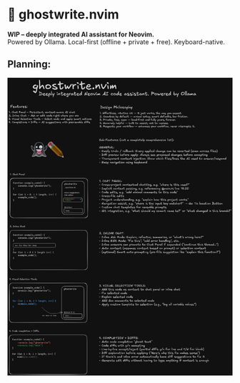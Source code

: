 # 👻 ghostwrite.nvim

**WIP – deeply integrated AI assistant for Neovim.**  
Powered by Ollama. Local-first (offline + private + free). Keyboard-native.

## Planning:

![UX Sketch](assets/ghostwrite-plan.png)
